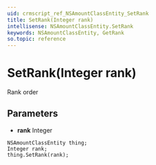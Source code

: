 ```yaml
---
uid: crmscript_ref_NSAmountClassEntity_SetRank
title: SetRank(Integer rank)
intellisense: NSAmountClassEntity.SetRank
keywords: NSAmountClassEntity, GetRank
so.topic: reference
---
```


# SetRank(Integer rank)

Rank order

## Parameters

* **rank** Integer

```crmscript
NSAmountClassEntity thing;
Integer rank;
thing.SetRank(rank);
```

